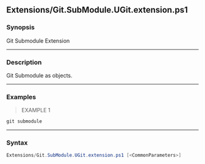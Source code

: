 Extensions/Git.SubModule.UGit.extension.ps1
-------------------------------------------




### Synopsis
Git Submodule Extension



---


### Description

Git Submodule as objects.



---


### Examples
> EXAMPLE 1

```PowerShell
git submodule
```


---


### Syntax
```PowerShell
Extensions/Git.SubModule.UGit.extension.ps1 [<CommonParameters>]
```
